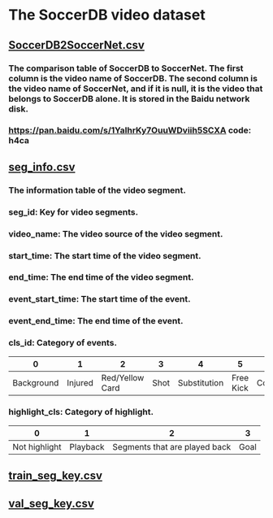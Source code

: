 # The SoccerDB video dataset
## [SoccerDB2SoccerNet.csv](https://github.com/newsdata/SoccerDB/blob/master/dataset/video_dataset/SoccerDB2SoccerNet.csv)
### The comparison table of SoccerDB to SoccerNet. The first column is the video name of SoccerDB. The second column is the video name of SoccerNet, and if it is null, it is the video that belongs to SoccerDB alone. It is stored in the Baidu network disk.
### https://pan.baidu.com/s/1YaIhrKy7OuuWDviih5SCXA code: h4ca
## [seg_info.csv](https://github.com/newsdata/SoccerDB/blob/master/dataset/video_dataset/seg_info.csv)
### The information table of the video segment.
### seg_id: Key for video segments.
### video_name: The video source of the video segment.
### start_time: The start time of the video segment.
### end_time: The end time of the video segment.
### event_start_time: The start time of the event.
### event_end_time: The end time of the event.
### cls_id: Category of events.

 0 | 1 | 2 | 3 | 4 | 5 | 6 | 7 | 8 | 9 | 10 |
 ---- | ---- | ---- | ---- | ---- | ---- | ---- | ---- | ---- | ---- | ---- |
 Background | Injured | Red/Yellow Card | Shot | Substitution | Free Kick | Corner | Saves | Penalty Kick | Foul | Goal |
### highlight_cls: Category of highlight.
 0 | 1 | 2 | 3 |
 ---- | ---- | ---- | ---- |
 Not highlight | Playback | Segments that are played back | Goal |

## [train_seg_key.csv](https://github.com/newsdata/SoccerDB/blob/master/dataset/video_dataset/train_seg_key.csv)
## [val_seg_key.csv](https://github.com/newsdata/SoccerDB/blob/master/dataset/video_dataset/val_seg_key.csv)

